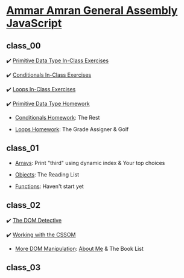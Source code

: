 # [Ammar Amran General Assembly JavaScript](https://github.com/ammr0110/Ammar-Amran-GA-JS)

## class_00
:heavy_check_mark: [Primitive Data Type In-Class Exercises](https://github.com/ammr0110/Ammar-Amran-GA-JS/blob/878bde40544c4da58bc9b5edf7bbf49569a03b21/class_00/Primitive%20Data%20Type%20In-Class%20Exercises.js)

:heavy_check_mark: [Conditionals In-Class Exercises](https://github.com/ammr0110/Ammar-Amran-GA-JS/blob/878bde40544c4da58bc9b5edf7bbf49569a03b21/class_00/Conditionals%20In-Class%20Exercises.js)

:heavy_check_mark: [Loops In-Class Exercises](https://github.com/ammr0110/Ammar-Amran-GA-JS/blob/878bde40544c4da58bc9b5edf7bbf49569a03b21/class_00/Loops%20In-Class%20Exercises.js)

:heavy_check_mark: [Primitive Data Type Homework](https://github.com/ammr0110/Ammar-Amran-GA-JS/blob/878bde40544c4da58bc9b5edf7bbf49569a03b21/class_00/Primitive%20Data%20Type%20Homework.js)

- [Conditionals Homework](https://github.com/ammr0110/Ammar-Amran-GA-JS/blob/878bde40544c4da58bc9b5edf7bbf49569a03b21/class_00/Conditionals%20Homework.js): The Rest

- [Loops Homework](https://github.com/ammr0110/Ammar-Amran-GA-JS/blob/878bde40544c4da58bc9b5edf7bbf49569a03b21/class_00/Loops%20Homework.js): The Grade Assigner & Golf

## class_01
- [Arrays](https://github.com/ammr0110/Ammar-Amran-GA-JS/blob/878bde40544c4da58bc9b5edf7bbf49569a03b21/class_01/Arrays.js): Print "third" using dynamic index & Your top choices

- [Objects](https://github.com/ammr0110/Ammar-Amran-GA-JS/blob/878bde40544c4da58bc9b5edf7bbf49569a03b21/class_01/Objects.js): The Reading List

- [Functions](https://github.com/ammr0110/Ammar-Amran-GA-JS/blob/878bde40544c4da58bc9b5edf7bbf49569a03b21/class_01/Functions.js): Haven't start yet

## class_02
:heavy_check_mark: [The DOM Detective](https://github.com/ammr0110/Ammar-Amran-GA-JS/blob/878bde40544c4da58bc9b5edf7bbf49569a03b21/class_02/The%20DOM%20Detective.js)

:heavy_check_mark: [Working with the CSSOM](https://github.com/ammr0110/Ammar-Amran-GA-JS/blob/878bde40544c4da58bc9b5edf7bbf49569a03b21/class_02/Working%20with%20the%20CSSOM.js)

- [More DOM Manipulation](https://github.com/ammr0110/Ammar-Amran-GA-JS/blob/720b94385a79efef966022d0175eecab67cc582e/class_02/More%20DOM%20Manipulation.md): [About Me](https://ammr0110.github.io/Ammar-Amran-GA-JS/class_02/aboutme.html) & The Book List

## class_03
